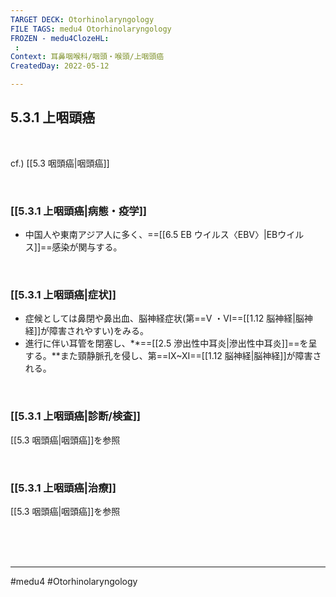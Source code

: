 ```yaml
---
TARGET DECK: Otorhinolaryngology
FILE TAGS: medu4 Otorhinolaryngology
FROZEN - medu4ClozeHL:
 : 
Context: 耳鼻咽喉科/咽頭・喉頭/上咽頭癌
CreatedDay: 2022-05-12

---
```


## 5.3.1 上咽頭癌

<br>

cf.) [[5.3 咽頭癌|咽頭癌]]

<br>

### [[5.3.1 上咽頭癌|病態・疫学]]
* 中国人や東南アジア人に多く、==[[6.5 EB ウイルス〈EBV〉|EBウイルス]]==感染が関与する。
<!--ID: 1652348390777-->


<br>

### [[5.3.1 上咽頭癌|症状]]
* 症候としては鼻閉や鼻出血、脳神経症状(第==V ・VI==[[1.12 脳神経|脳神経]]が障害されやすい)をみる。
* 進行に伴い耳管を閉塞し、**==[[2.5 滲出性中耳炎|滲出性中耳炎]]==を呈する。**また頸静脈孔を侵し、第==IX~XI==[[1.12 脳神経|脳神経]]が障害される。
 
<!--ID: 1652348390787-->


<br>

### [[5.3.1 上咽頭癌|診断/検査]]
[[5.3 咽頭癌|咽頭癌]]を参照

<br>

### [[5.3.1 上咽頭癌|治療]]
[[5.3 咽頭癌|咽頭癌]]を参照

<br><br><br>

---
#medu4 #Otorhinolaryngology 